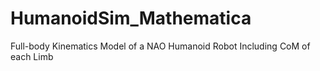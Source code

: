 # HumanoidSim_Mathematica
Full-body Kinematics Model of a NAO Humanoid Robot Including CoM of each Limb
